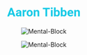 
<center>

<div>
  <h1 style="color:rgb(24, 202, 230);font-family:'Roboto Mono', Roboto; ">Aaron Tibben</h1>
</div>

<p align="center">
  <img align="center" src="https://github-readme-stats.vercel.app/api?username=mental-block&show_icons=true&theme=default&count_private=true&hide_border=true" alt="Mental-Block" />
</p>

<p align="center">
  <img align="center" src="https://github-readme-stats.vercel.app/api/top-langs/?username=mental-block&layout=compact&hide_border=true" alt="Mental-Block" />
</p>

</center>
